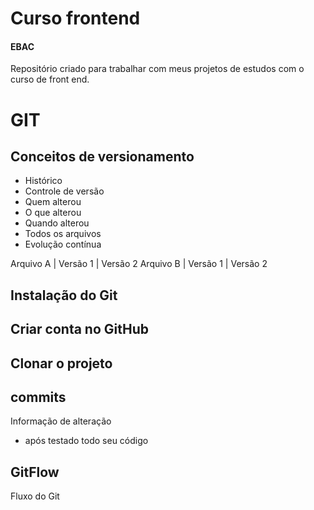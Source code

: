 # Curso frontend 
#### EBAC
Repositório criado para trabalhar com meus projetos de estudos com o curso de front end.

# GIT
## Conceitos de versionamento
 - Histórico
 - Controle de versão
 - Quem alterou
 - O que alterou 
 - Quando alterou
 - Todos os arquivos
 - Evolução contínua 
 
 Arquivo A | Versão 1 | Versão 2
 Arquivo B | Versão 1 | Versão 2

 ## Instalação do Git

 ## Criar conta no GitHub

## Clonar o projeto 

 ## commits
 Informação de alteração 
 - após testado todo seu código

 ## GitFlow
 Fluxo do Git
